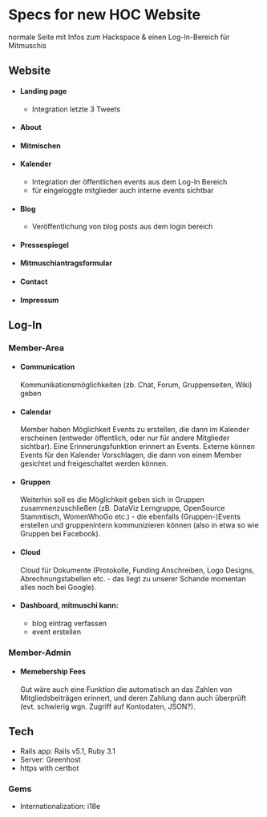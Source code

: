 

# Specs for new HOC Website
normale Seite mit Infos zum Hackspace &
einen Log-In-Bereich für Mitmuschis

## Website
- #### Landing page
  - Integration letzte 3 Tweets
- #### About
- #### Mitmischen
- #### Kalender
  - Integration der öffentlichen events aus dem Log-In Bereich
  - für eingeloggte mitglieder auch interne events sichtbar
- #### Blog
  - Veröffentlichung von blog posts aus dem login bereich
- #### Pressespiegel
- #### Mitmuschiantragsformular
- #### Contact
- #### Impressum

## Log-In
### Member-Area
- #### Communication
  Kommunikationsmöglichkeiten (zb. Chat, Forum, Gruppenseiten, Wiki) geben
- #### Calendar
  Member haben Möglichkeit Events zu erstellen, die dann im Kalender erscheinen
(entweder öffentlich, oder nur für andere Mitglieder sichtbar). Eine
Erinnerungsfunktion erinnert an Events. Externe können Events für den
Kalender Vorschlagen, die dann von einem Member gesichtet und
freigeschaltet werden können.
- #### Gruppen
  Weiterhin soll es die Möglichkeit geben
sich in Gruppen zusammenzuschließen (zB. DataViz Lerngruppe, OpenSource
Stammtisch, WomenWhoGo etc.) - die ebenfalls (Gruppen-)Events erstellen
und gruppenintern kommunizieren können (also in etwa so wie Gruppen bei
Facebook).
- #### Cloud
  Cloud für Dokumente (Protokolle, Funding Anschreiben, Logo Designs,
Abrechnungstabellen etc. - das liegt zu unserer Schande momentan alles
noch bei Google).
- #### Dashboard, mitmuschi kann:
  - blog eintrag verfassen
  - event erstellen


### Member-Admin
- #### Memebership Fees
  Gut wäre auch eine Funktion die automatisch an das Zahlen von
Mitgliedsbeiträgen erinnert, und deren Zahlung dann auch überprüft (evt.
schwierig wgn. Zugriff auf Kontodaten, JSON?).

## Tech
- Rails app: Rails v5.1, Ruby 3.1
- Server: Greenhost
- https with certbot
### Gems
- Internationalization: i18e

